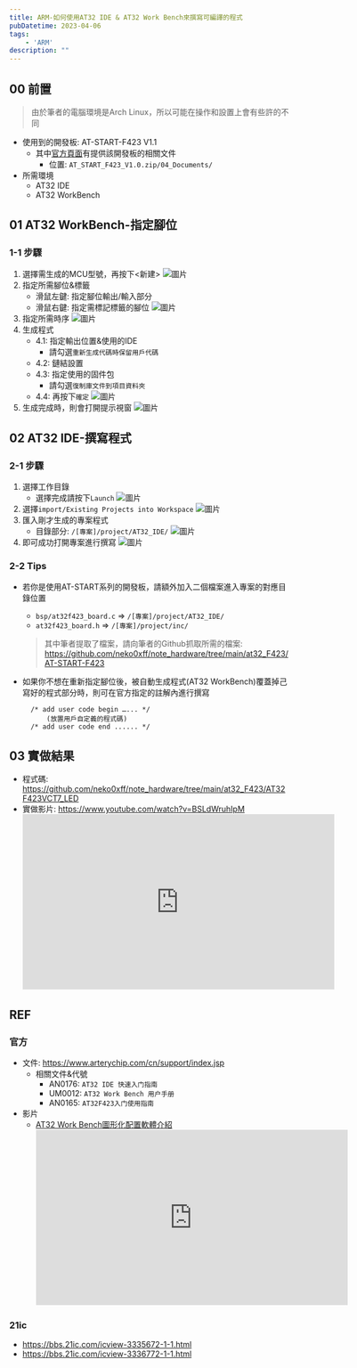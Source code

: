 ```yaml
---
title: ARM-如何使用AT32 IDE & AT32 Work Bench來撰寫可編譯的程式
pubDatetime: 2023-04-06
tags: 
    - 'ARM'
description: ""
---
```


## 00 前置

> 由於筆者的電腦環境是Arch Linux，所以可能在操作和設置上會有些許的不同

- 使用到的開發板: AT-START-F423 V1.1
  * 其中[官方頁面](https://www.arterychip.com/en/product/AT32F423.jsp)有提供該開發板的相關文件
    * 位置: `AT_START_F423_V1.0.zip/04_Documents/` 
- 所需環境
  * AT32 IDE
  * AT32 WorkBench
## 01 AT32 WorkBench-指定腳位
### 1-1 步驟
1. 選擇需生成的MCU型號，再按下<新建>
![圖片](https://hackmd.io/_uploads/rklpfChP6.png)
2. 指定所需腳位&標籤
   * 滑鼠左鍵: 指定腳位輸出/輸入部分
   * 滑鼠右鍵: 指定需標記標籤的腳位
![圖片](https://hackmd.io/_uploads/BJADQRnwp.png)
3. 指定所需時序
![圖片](https://hackmd.io/_uploads/Hkd_VChvT.png)
4. 生成程式
    * 4.1: 指定輸出位置&使用的IDE
      * 請勾選`重新生成代碼時保留用戶代碼`
    * 4.2: 鏈結設置
    * 4.3: 指定使用的固件包
      * 請勾選`復制庫文件到項目資料夾`
    * 4.4: 再按下`確定` 
![圖片](https://hackmd.io/_uploads/BywUyy6P6.png)
5. 生成完成時，則會打開提示視窗
![圖片](https://hackmd.io/_uploads/SJoye16Pp.png)

## 02 AT32 IDE-撰寫程式
### 2-1 步驟
1. 選擇工作目錄
   * 選擇完成請按下`Launch`
![圖片](https://hackmd.io/_uploads/ByEN_kTDa.png)
2. 選擇`import/Existing Projects into Workspace`
![圖片](https://hackmd.io/_uploads/HyBa_kTDp.png)
3. 匯入剛才生成的專案程式
   * 目錄部分: `/[專案]/project/AT32_IDE/`
![圖片](https://hackmd.io/_uploads/rJkIYJTDa.png)
4. 即可成功打開專案進行撰寫
![圖片](https://hackmd.io/_uploads/BJL5hypDp.png)


### 2-2 Tips
- 若你是使用AT-START系列的開發板，請額外加入二個檔案進入專案的對應目錄位置
  * `bsp/at32f423_board.c` => `/[專案]/project/AT32_IDE/`
  * `at32f423_board.h` => `/[專案]/project/inc/`
  
  > 其中筆者提取了檔案，請向筆者的Github抓取所需的檔案: https://github.com/neko0xff/note_hardware/tree/main/at32_F423/AT-START-F423
  
  
- 如果你不想在重新指定腳位後，被自動生成程式(AT32 WorkBench)覆蓋掉己寫好的程式部分時，則可在官方指定的註解內進行撰寫
  ```c=
    /* add user code begin …... */
        (放置用戶自定義的程式碼)
    /* add user code end ...... */
  ```
## 03 實做結果
- 程式碼: https://github.com/neko0xff/note_hardware/tree/main/at32_F423/AT32F423VCT7_LED
- 實做影片: https://www.youtube.com/watch?v=BSLdWruhIpM
  <iframe width="560" height="315" src="https://www.youtube.com/embed/BSLdWruhIpM?si=UwAgNrstewW0GrNd" title="YouTube video player" frameborder="0" allow="accelerometer; autoplay; clipboard-write; encrypted-media; gyroscope; picture-in-picture; web-share" referrerpolicy="strict-origin-when-cross-origin" allowfullscreen></iframe>

## REF
### 官方
- 文件: https://www.arterychip.com/cn/support/index.jsp
  * 相關文件&代號
    * AN0176: `AT32 IDE 快速入门指南` 
    * UM0012: `AT32 Work Bench 用户手册`
    * AN0165: `AT32F423入门使用指南`
- 影片
  * [AT32 Work Bench圖形化配置軟體介紹](https://www.youtube.com/watch?v=-25ZQxwkvQ0)
    <iframe width="560" height="315" src="https://www.youtube.com/embed/-25ZQxwkvQ0?si=r11Vk0_313a3Bhne" title="YouTube video player" frameborder="0" allow="accelerometer; autoplay; clipboard-write; encrypted-media; gyroscope; picture-in-picture; web-share" referrerpolicy="strict-origin-when-cross-origin" allowfullscreen></iframe>
### 21ic
- https://bbs.21ic.com/icview-3335672-1-1.html
- https://bbs.21ic.com/icview-3336772-1-1.html